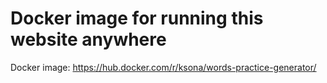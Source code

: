 # Docker image for running this website anywhere
Docker image: https://hub.docker.com/r/ksona/words-practice-generator/
